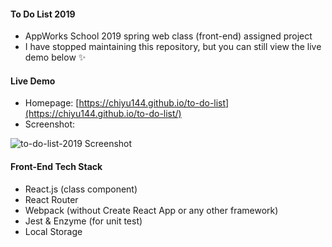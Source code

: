 #### To Do List 2019

- AppWorks School 2019 spring web class (front-end) assigned project
- I have stopped maintaining this repository, but you can still view the live demo below ✨

#### Live Demo

- Homepage: [https://chiyu144.github.io/to-do-list](https://chiyu144.github.io/to-do-list/) 
- Screenshot:

![to-do-list-2019 Screenshot](https://raw.github.com/julieliao/To-Do-List/master/sample.png)

#### Front-End Tech Stack

- React.js (class component)
- React Router
- Webpack (without Create React App or any other framework)
- Jest & Enzyme (for unit test)
- Local Storage

